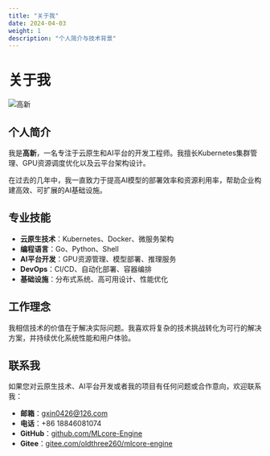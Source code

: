 ```yaml
---
title: "关于我"
date: 2024-04-03
weight: 1
description: "个人简介与技术背景"
---
```


# 关于我

![高新](/home/me.png)

## 个人简介

我是**高新**，一名专注于云原生和AI平台的开发工程师。我擅长Kubernetes集群管理、GPU资源调度优化以及云平台架构设计。

在过去的几年中，我一直致力于提高AI模型的部署效率和资源利用率，帮助企业构建高效、可扩展的AI基础设施。

## 专业技能

- **云原生技术**：Kubernetes、Docker、微服务架构
- **编程语言**：Go、Python、Shell
- **AI平台开发**：GPU资源管理、模型部署、推理服务
- **DevOps**：CI/CD、自动化部署、容器编排
- **基础设施**：分布式系统、高可用设计、性能优化

## 工作理念

我相信技术的价值在于解决实际问题。我喜欢将复杂的技术挑战转化为可行的解决方案，并持续优化系统性能和用户体验。

## 联系我

如果您对云原生技术、AI平台开发或者我的项目有任何问题或合作意向，欢迎联系我：

- **邮箱**：gxin0426@126.com
- **电话**：+86 18846081074
- **GitHub**：[github.com/MLcore-Engine](https://github.com/MLcore-Engine)
- **Gitee**：[gitee.com/oldthree260/mlcore-engine](https://gitee.com/oldthree260/mlcore-engine) 